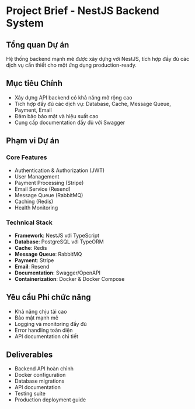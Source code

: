 # Project Brief - NestJS Backend System

## Tổng quan Dự án
Hệ thống backend mạnh mẽ được xây dựng với NestJS, tích hợp đầy đủ các dịch vụ cần thiết cho một ứng dụng production-ready.

## Mục tiêu Chính
- Xây dựng API backend có khả năng mở rộng cao
- Tích hợp đầy đủ các dịch vụ: Database, Cache, Message Queue, Payment, Email
- Đảm bảo bảo mật và hiệu suất cao
- Cung cấp documentation đầy đủ với Swagger

## Phạm vi Dự án
### Core Features
- Authentication & Authorization (JWT)
- User Management
- Payment Processing (Stripe)
- Email Service (Resend)
- Message Queue (RabbitMQ)
- Caching (Redis)
- Health Monitoring

### Technical Stack
- **Framework**: NestJS với TypeScript
- **Database**: PostgreSQL với TypeORM
- **Cache**: Redis
- **Message Queue**: RabbitMQ
- **Payment**: Stripe
- **Email**: Resend
- **Documentation**: Swagger/OpenAPI
- **Containerization**: Docker & Docker Compose

## Yêu cầu Phi chức năng
- Khả năng chịu tải cao
- Bảo mật mạnh mẽ
- Logging và monitoring đầy đủ
- Error handling toàn diện
- API documentation chi tiết

## Deliverables
- Backend API hoàn chỉnh
- Docker configuration
- Database migrations
- API documentation
- Testing suite
- Production deployment guide